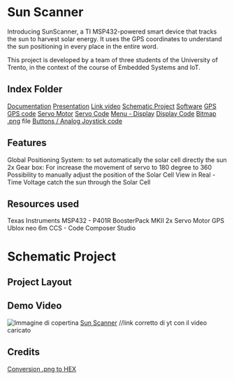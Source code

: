 # Sun Scanner

Introducing SunScanner, a TI MSP432-powered smart device that tracks the sun to harvest solar energy.
It uses the GPS coordinates to understand the sun positioning in every place in the entire word.

This project is developed by a team of three students of the University of Trento, in the context of the course of Embedded Systems and IoT.


## Index Folder

[Documentation](link)
[Presentation](link)
[Link video](link)
[Schematic Project](link)
[Software](link)
[GPS](link)
[GPS code](link)
[Servo Motor](link)
[Servo Code](link)
[Menu - Display](link)
[Display Code](link)
[Bitmap .png](link)
file
[Buttons / Analog Joystick code](link)


## Features

Global Positioning System: to set automatically the solar cell directly the sun
2x Gear box: For increase the movement of servo to 180 degree to 360
Possibility to manually adjust the position of the Solar Cell
View in Real - Time Voltage catch the sun through the Solar Cell


## Resources used

Texas Instruments MSP432 - P401R
BoosterPack MKII
2x Servo Motor
GPS Ublox neo 6m
CCS - Code Composer Studio


# Schematic Project







## Project Layout




## Demo Video

![Immagine di copertina](link)
[Sun Scanner](https://youtube.com)   //link corretto di yt con il video caricato


## Credits

[Conversion .png to HEX](link)

